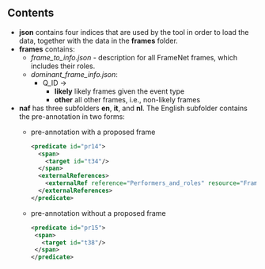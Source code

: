## Contents
* **json** contains four indices that are used by the tool in order to load the data, together with the data in the **frames** folder.
* **frames** contains:
   * *frame_to_info.json* - description for all FrameNet frames, which includes their roles.
   * *dominant_frame_info.json*:
        * Q_ID ->
            * **likely** likely frames given the event type
            * **other** all other frames, i.e., non-likely frames
* **naf** has three subfolders **en**, **it**, and **nl**. The English subfolder
contains the pre-annotation in two forms:
    * pre-annotation with a proposed frame
      ```xml
      <predicate id="pr14">
        <span>
          <target id="t34"/>
        </span>
        <externalReferences>
          <externalRef reference="Performers_and_roles" resource="FrameNet" source="pre-annotator" reftype="evoke"/>
        </externalReferences>
      </predicate>
      ```
    
    * pre-annotation without a proposed frame
       ```xml
      <predicate id="pr15">
        <span>
          <target id="t38"/>
        </span>
      </predicate>
       ```
